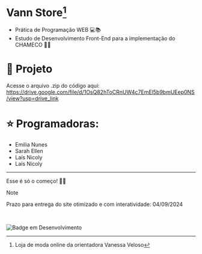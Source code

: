 # Vann Store[^1]

<ul>
  <li>Prática de Programação WEB 💻📚</li>
  <li>Estudo de Desenvolvimento Front-End para a implementação do CHAMECO 🚀🎯</li>
</ul>

# 📂 Projeto
Acesse o arquivo .zip do código aqui: https://drive.google.com/file/d/1OsQ82hToCRnUW4c7EmEl5b9bmUEep0NS/view?usp=drive_link 

 # ⭐ Programadoras:
 <ul>
   <li>Emilia Nunes</li>
   <li>Sarah Ellen</li>
   <li>Laís Nicoly</li> 
   <li>Laís Nicoly</li> 
 </ul>

<hr>

Esse é só o começo! 🌟💪

> [!NOTE]
> Prazo para entrega do site otimizado e com interatividade: 04/09/2024

<br>

![Badge em Desenvolvimento](http://img.shields.io/static/v1?label=STATUS&message=EM%20DESENVOLVIMENTO&color=GREEN&style=for-the-badge)

[^1]: Loja de moda online da orientadora Vanessa Veloso 
